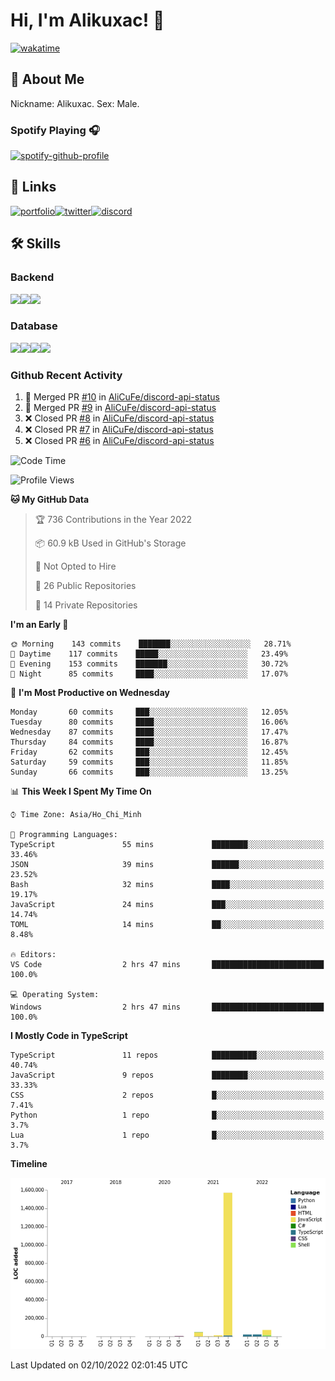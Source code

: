 # Hi, I'm Alikuxac! 👋
[![wakatime](https://wakatime.com/badge/user/f351a39f-05c3-4440-84c7-6444ba23d95e.svg)](https://wakatime.com/@alikuxac)
## 🚀 About Me
Nickname: Alikuxac.
Sex: Male.

### Spotify Playing 🎧
[![spotify-github-profile](https://spotify-github-profile.vercel.app/api/view?uid=1ug46od67cxvdqjx4zr7l33i4&cover_image=true&theme=natemoo-re&bar_color=53b14f&bar_color_cover=false)](https://open.spotify.com/user/1ug46od67cxvdqjx4zr7l33i4)

## 🔗 Links
[![portfolio][portfolio-badge]][website-link][![twitter][twitter-badge]][twitter-link][![discord][discord-badge]][discord-link]

## 🛠 Skills
<!---### Frontend--->

### Backend
[![](https://img.shields.io/badge/C%23-239120?style=for-the-badge&logo=c-sharp&logoColor=white)]()[![](https://img.shields.io/badge/JavaScript-F7DF1E?style=for-the-badge&logo=javascript&logoColor=black)]()[![](https://img.shields.io/badge/TypeScript-007ACC?style=for-the-badge&logo=typescript&logoColor=white)]()
### Database
[![](https://img.shields.io/badge/MySQL-00000F?style=for-the-badge&logo=mysql&logoColor=white)]()[![](https://img.shields.io/badge/MongoDB-4EA94B?style=for-the-badge&logo=mongodb&logoColor=white)]()[![](https://img.shields.io/badge/PostgreSQL-316192?style=for-the-badge&logo=postgresql&logoColor=white)]()[![](https://img.shields.io/badge/Redis-D82C20?style=for-the-badge&logo=RedislogoColor=white)]()
<!---### Tools--->

<!---### Framework--->

### Github Recent Activity
<!--START_SECTION:activity-->
1. 🎉 Merged PR [#10](https://github.com/AliCuFe/discord-api-status/pull/10) in [AliCuFe/discord-api-status](https://github.com/AliCuFe/discord-api-status)
2. 🎉 Merged PR [#9](https://github.com/AliCuFe/discord-api-status/pull/9) in [AliCuFe/discord-api-status](https://github.com/AliCuFe/discord-api-status)
3. ❌ Closed PR [#8](https://github.com/AliCuFe/discord-api-status/pull/8) in [AliCuFe/discord-api-status](https://github.com/AliCuFe/discord-api-status)
4. ❌ Closed PR [#7](https://github.com/AliCuFe/discord-api-status/pull/7) in [AliCuFe/discord-api-status](https://github.com/AliCuFe/discord-api-status)
5. ❌ Closed PR [#6](https://github.com/AliCuFe/discord-api-status/pull/6) in [AliCuFe/discord-api-status](https://github.com/AliCuFe/discord-api-status)
<!--END_SECTION:activity-->

<!--START_SECTION:waka-->
![Code Time](http://img.shields.io/badge/Code%20Time-3%2C841%20hrs%2058%20mins-blue)

![Profile Views](http://img.shields.io/badge/Profile%20Views-1-blue)

**🐱 My GitHub Data** 

> 🏆 736 Contributions in the Year 2022
 > 
> 📦 60.9 kB Used in GitHub's Storage 
 > 
> 🚫 Not Opted to Hire
 > 
> 📜 26 Public Repositories 
 > 
> 🔑 14 Private Repositories  
 > 
**I'm an Early 🐤** 

```text
🌞 Morning    143 commits    ███████░░░░░░░░░░░░░░░░░░   28.71% 
🌆 Daytime    117 commits    █████░░░░░░░░░░░░░░░░░░░░   23.49% 
🌃 Evening    153 commits    ███████░░░░░░░░░░░░░░░░░░   30.72% 
🌙 Night      85 commits     ████░░░░░░░░░░░░░░░░░░░░░   17.07%

```
📅 **I'm Most Productive on Wednesday** 

```text
Monday       60 commits     ███░░░░░░░░░░░░░░░░░░░░░░   12.05% 
Tuesday      80 commits     ████░░░░░░░░░░░░░░░░░░░░░   16.06% 
Wednesday    87 commits     ████░░░░░░░░░░░░░░░░░░░░░   17.47% 
Thursday     84 commits     ████░░░░░░░░░░░░░░░░░░░░░   16.87% 
Friday       62 commits     ███░░░░░░░░░░░░░░░░░░░░░░   12.45% 
Saturday     59 commits     ███░░░░░░░░░░░░░░░░░░░░░░   11.85% 
Sunday       66 commits     ███░░░░░░░░░░░░░░░░░░░░░░   13.25%

```


📊 **This Week I Spent My Time On** 

```text
⌚︎ Time Zone: Asia/Ho_Chi_Minh

💬 Programming Languages: 
TypeScript               55 mins             ████████░░░░░░░░░░░░░░░░░   33.46% 
JSON                     39 mins             ██████░░░░░░░░░░░░░░░░░░░   23.52% 
Bash                     32 mins             ████░░░░░░░░░░░░░░░░░░░░░   19.17% 
JavaScript               24 mins             ███░░░░░░░░░░░░░░░░░░░░░░   14.74% 
TOML                     14 mins             ██░░░░░░░░░░░░░░░░░░░░░░░   8.48%

🔥 Editors: 
VS Code                  2 hrs 47 mins       █████████████████████████   100.0%

💻 Operating System: 
Windows                  2 hrs 47 mins       █████████████████████████   100.0%

```

**I Mostly Code in TypeScript** 

```text
TypeScript               11 repos            ██████████░░░░░░░░░░░░░░░   40.74% 
JavaScript               9 repos             ████████░░░░░░░░░░░░░░░░░   33.33% 
CSS                      2 repos             █░░░░░░░░░░░░░░░░░░░░░░░░   7.41% 
Python                   1 repo              █░░░░░░░░░░░░░░░░░░░░░░░░   3.7% 
Lua                      1 repo              █░░░░░░░░░░░░░░░░░░░░░░░░   3.7%

```


**Timeline**

![Chart not found](https://raw.githubusercontent.com/alikuxac/alikuxac/master/charts/bar_graph.png) 


 Last Updated on 02/10/2022 02:01:45 UTC
<!--END_SECTION:waka-->

<!--- Link definition --->
[website-link]: https://alikuxac.xyz/
[twitter-link]: https://twitter.com/alikuxac
[discord-link]: https://discord.gg/8yfv46W
[kofi-link]: https://ko-fi.com/alikuxac
[Facebook]: https://www.facebook.com/anikuxac

[Instagram]: https://www.instagram.com/alikuxac/

<!--- Badgee Imag --->
[portfolio-badge]: https://img.shields.io/badge/my_portfolio-000?style=for-the-badge&logo=ko-fi&logoColor=white
[twitter-badge]: https://img.shields.io/badge/twitter-1DA1F2?style=for-the-badge&logo=twitter&logoColor=white
[discord-badge]: https://img.shields.io/badge/Discord-7289DA?style=for-the-badge&logo=discord&logoColor=white
